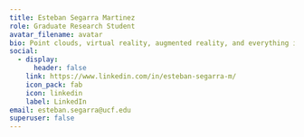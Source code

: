 ```yaml
---
title: Esteban Segarra Martinez
role: Graduate Research Student
avatar_filename: avatar
bio: Point clouds, virtual reality, augmented reality, and everything in-between
social:
  - display:
      header: false
    link: https://www.linkedin.com/in/esteban-segarra-m/
    icon_pack: fab
    icon: linkedin
    label: LinkedIn
email: esteban.segarra@ucf.edu
superuser: false
---
```

